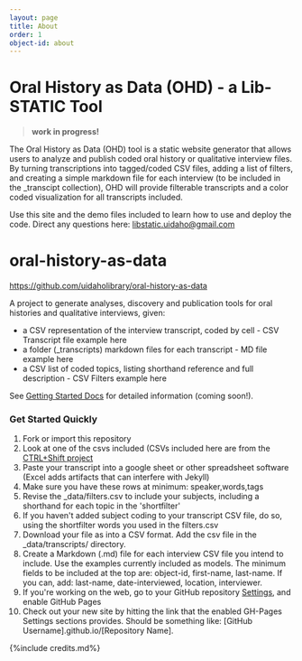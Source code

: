 ```yaml
---
layout: page
title: About
order: 1
object-id: about
---
```

# Oral History as Data (OHD) - a Lib-STATIC Tool

> **work in progress!**

The Oral History as Data (OHD) tool is a static website generator that allows users to analyze and publish coded oral history or qualitative interview files. By turning transcriptions into tagged/coded CSV files, adding a list of filters, and creating a simple markdown file for each interview (to be included in the _transcipt collection), OHD will provide filterable transcripts and a color coded visualization for all transcripts included. 

Use this site and the demo files included to learn how to use and deploy the code. Direct any questions here: 
<libstatic.uidaho@gmail.com>

# oral-history-as-data

<https://github.com/uidaholibrary/oral-history-as-data>

A project to generate analyses, discovery and publication tools for oral histories and qualitative interviews, given:

- a CSV representation of the interview transcript, coded by cell - CSV Transcript file example here
- a folder (_transcripts) markdown files for each transcript - MD file example here
- a CSV list of coded topics, listing shorthand reference and full description - CSV Filters example here

See [Getting Started Docs](docs/index.md) for detailed information (coming soon!).

### Get Started Quickly

1. Fork or import this repository
2. Look at one of the csvs included (CSVs included here are from the [CTRL+Shift project](www.ctrl-shift.org)
3. Paste your transcript into a google sheet or other spreadsheet software (Excel adds artifacts that can interfere with Jekyll)
4. Make sure you have these rows at minimum: speaker,words,tags
5. Revise the _data/filters.csv to include your subjects, including a shorthand for each topic in the 'shortfilter'
6. If you haven't added subject coding to your transcript CSV file, do so, using the shortfilter words you used in the filters.csv
7. Download your file as into a CSV format. Add the csv file in the _data/transcripts/ directory.
8. Create a Markdown (.md) file for each interview CSV file you intend to include. Use the examples currently included as models. The minimum fields to be included at the top are: object-id, first-name, last-name. If you can, add: last-name, date-interviewed, location, interviewer. 
9. If you're working on the web, go to your GitHub repository [Settings](/settings), and enable GitHub Pages
10. Check out your new site by hitting the link that the enabled GH-Pages Settings sections provides. Should be something like: [GitHub Username].github.io/[Repository Name].

{%include credits.md%} 






